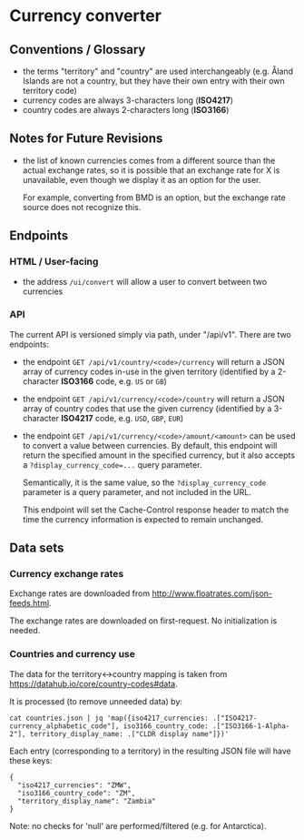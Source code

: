 # Currency converter

## Conventions / Glossary

- the terms "territory" and "country" are used interchangeably (e.g. Åland Islands are not a country,
  but they have their own entry with their own territory code)
- currency codes are always 3-characters long (**ISO4217**)
- country codes are always 2-characters long (**ISO3166**)

## Notes for Future Revisions

- the list of known currencies comes from a different source than the actual exchange rates,
  so it is possible that an exchange rate for X is unavailable, even though we display it as an
  option for the user.

  For example, converting from BMD is an option, but the exchange rate source does not recognize this.

## Endpoints

### HTML / User-facing

- the address `/ui/convert` will allow a user to convert between two currencies

### API

The current API is versioned simply via path, under "/api/v1". There are two endpoints:

- the endpoint `GET /api/v1/country/<code>/currency` will return a JSON array of currency codes
  in-use in the given territory (identified by a 2-character **ISO3166** code, e.g. `US` or `GB`)
- the endpoint `GET /api/v1/currency/<code>/country` will return a JSON array of country codes
  that use the given currency (identified by a 3-character **ISO4217** code, e.g. `USD`, `GBP`, `EUR`)
- the endpoint `GET /api/v1/currency/<code>/amount/<amount>` can be used to convert a value between currencies.
  By default, this endpoint will return the specified amount in the specified currency, but it also accepts
  a `?display_currency_code=...` query parameter.

  Semantically, it is the same value, so the `?display_currency_code` parameter is a query parameter,
  and not included in the URL.

  This endpoint will set the Cache-Control response header to match the time the currency information is
  expected to remain unchanged.

## Data sets

### Currency exchange rates

Exchange rates are downloaded from http://www.floatrates.com/json-feeds.html.

The exchange rates are downloaded on first-request. No initialization is needed.

### Countries and currency use

The data for the territory<->country mapping is taken from https://datahub.io/core/country-codes#data.

It is processed (to remove unneeded data) by:

    cat countries.json | jq 'map({iso4217_currencies: .["ISO4217-currency_alphabetic_code"], iso3166_country_code: .["ISO3166-1-Alpha-2"], territory_display_name: .["CLDR display name"]})'

Each entry (corresponding to a territory) in the resulting JSON file will have
these keys:

    {
      "iso4217_currencies": "ZMW",
      "iso3166_country_code": "ZM",
      "territory_display_name": "Zambia"
    }

Note: no checks for 'null' are performed/filtered (e.g. for Antarctica).
